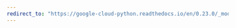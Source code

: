 ```yaml
---
redirect_to: "https://google-cloud-python.readthedocs.io/en/0.23.0/_modules/google/cloud/speech/client.html"
---
```

